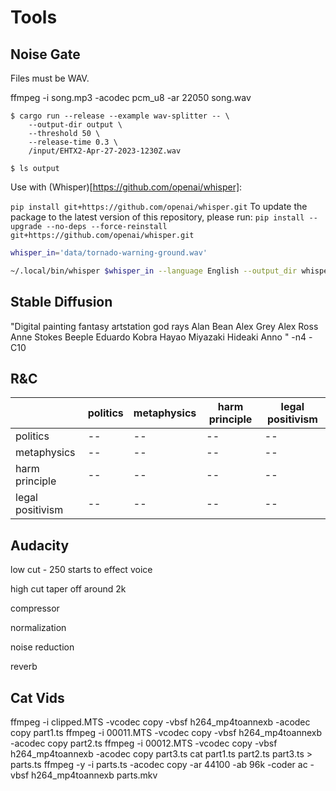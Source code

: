 # Tools 

## Noise Gate

Files must be WAV.

ffmpeg -i song.mp3 -acodec pcm_u8 -ar 22050 song.wav



```console
$ cargo run --release --example wav-splitter -- \
    --output-dir output \
    --threshold 50 \
    --release-time 0.3 \
    /input/EHTX2-Apr-27-2023-1230Z.wav

$ ls output
```

Use with (Whisper)[https://github.com/openai/whisper]:

`pip install git+https://github.com/openai/whisper.git`
To update the package to the latest version of this repository, please run:
`pip install --upgrade --no-deps --force-reinstall git+https://github.com/openai/whisper.git`


```bash
whisper_in='data/tornado-warning-ground.wav'

~/.local/bin/whisper $whisper_in --language English --output_dir whisper_out --output_format json --model medium
```

## Stable Diffusion

"Digital painting fantasy artstation god rays Alan Bean Alex Grey Alex Ross Anne Stokes Beeple Eduardo Kobra Hayao Miyazaki Hideaki Anno "  -n4 -C10


## R&C

| | politics | metaphysics | harm principle | legal positivism |
| -- | -- | -- | -- | -- |
| politics | -- | -- | -- | -- |
| metaphysics |-- | -- | -- | -- |
| harm principle |-- | -- | -- | -- |
| legal positivism |-- | -- | -- | -- |


## Audacity

low cut - 250 starts to effect voice

high cut taper off around 2k

compressor

normalization

noise reduction

reverb


## Cat Vids

ffmpeg -i clipped.MTS -vcodec copy -vbsf h264_mp4toannexb -acodec copy part1.ts
ffmpeg -i 00011.MTS -vcodec copy -vbsf h264_mp4toannexb -acodec copy part2.ts
ffmpeg -i 00012.MTS -vcodec copy -vbsf h264_mp4toannexb -acodec copy part3.ts
cat part1.ts part2.ts part3.ts > parts.ts
ffmpeg -y -i parts.ts -acodec copy -ar 44100 -ab 96k -coder ac -vbsf h264_mp4toannexb parts.mkv